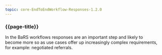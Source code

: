 ```yaml
---
topic: core-EndToEndWorkflow-Responses-1.2.0
---
```


### {{page-title}}

In the BaRS workflows responses are an important step and likely to become more so as use cases offer up increasingly complex requirements, for example: negotiated referrals.

<br>